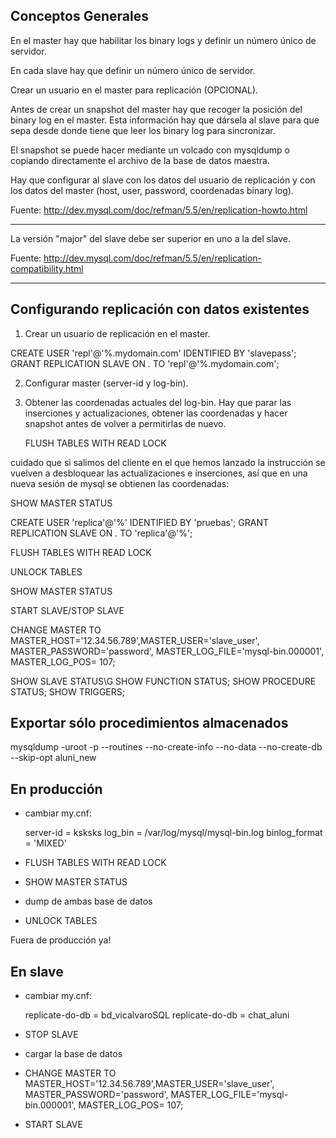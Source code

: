 Conceptos Generales
-------------------

En el master hay que habilitar los binary logs y definir un número único
de servidor.

En cada slave hay que definir un número único de servidor.

Crear un usuario en el master para replicación (OPCIONAL).

Antes de crear un snapshot del master hay que recoger la posición del
binary log en el master. Esta información hay que dársela al slave
para que sepa desde donde tiene que leer los binary log para sincronizar.

El snapshot se puede hacer mediante un volcado con mysqldump o copiando
directamente el archivo de la base de datos maestra.

Hay que configurar al slave con los datos del usuario de replicación
y con los datos del master (host, user, password, coordenadas binary log).


Fuente: http://dev.mysql.com/doc/refman/5.5/en/replication-howto.html

----

La versión "major" del slave debe ser superior en uno a la del slave.

Fuente: http://dev.mysql.com/doc/refman/5.5/en/replication-compatibility.html

----

Configurando replicación con datos existentes
---------------------------------------------

1. Crear un usuario de replicación en el master.

CREATE USER 'repl'@'%.mydomain.com' IDENTIFIED BY 'slavepass';
GRANT REPLICATION SLAVE ON *.* TO 'repl'@'%.mydomain.com';

2. Configurar master (server-id y log-bin). 

3. Obtener las coordenadas actuales del log-bin. Hay que parar las
inserciones y actualizaciones, obtener las coordenadas y hacer
snapshot antes de volver a permitirlas de nuevo.

   FLUSH TABLES WITH READ LOCK

cuidado que si salimos del cliente en el que hemos lanzado la instrucción
se vuelven a desbloquear las actualizaciones e inserciones, así que en una
nueva sesión de mysql se obtienen las coordenadas:

   SHOW MASTER STATUS





CREATE USER 'replica'@'%' IDENTIFIED BY 'pruebas'; GRANT REPLICATION SLAVE ON *.* TO 'replica'@'%';

FLUSH TABLES WITH READ LOCK

UNLOCK TABLES

SHOW MASTER STATUS

START SLAVE/STOP SLAVE

CHANGE MASTER TO MASTER_HOST='12.34.56.789',MASTER_USER='slave_user', MASTER_PASSWORD='password', MASTER_LOG_FILE='mysql-bin.000001', MASTER_LOG_POS=  107;



SHOW SLAVE STATUS\G
SHOW FUNCTION STATUS;
SHOW PROCEDURE STATUS;
SHOW TRIGGERS;

## Exportar sólo procedimientos almacenados

mysqldump -uroot -p --routines --no-create-info --no-data --no-create-db --skip-opt aluni_new



En producción
-------------

- cambiar my.cnf:  

	server-id = ksksks
	log_bin = /var/log/mysql/mysql-bin.log
	binlog_format = 'MIXED'

- FLUSH TABLES WITH READ LOCK

- SHOW MASTER STATUS

- dump de ambas base de datos

- UNLOCK TABLES

Fuera de producción ya!

En slave
--------

- cambiar my.cnf:

    replicate-do-db = bd_vicalvaroSQL
	replicate-do-db = chat_aluni

- STOP SLAVE

- cargar la base de datos

- CHANGE MASTER TO MASTER_HOST='12.34.56.789',MASTER_USER='slave_user', MASTER_PASSWORD='password', MASTER_LOG_FILE='mysql-bin.000001', MASTER_LOG_POS=  107;

- START SLAVE


